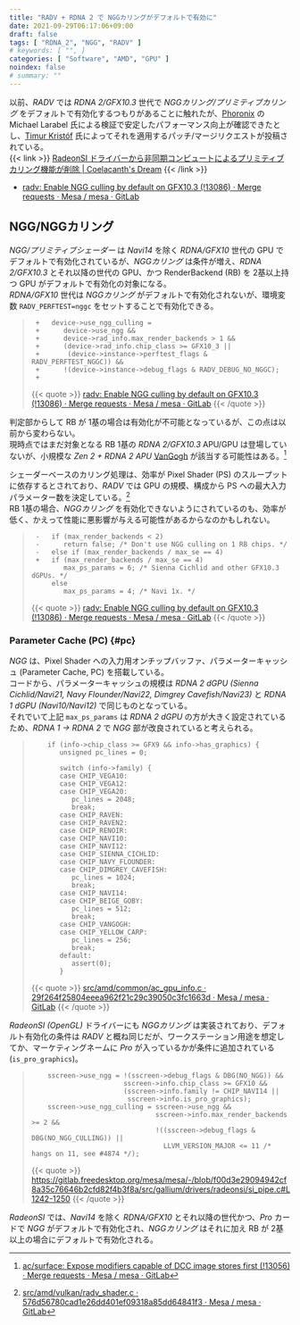 ```yaml
---
title: "RADV + RDNA 2 で NGGカリングがデフォルトで有効に"
date: 2021-09-29T06:17:06+09:00
draft: false
tags: [ "RDNA_2", "NGG", "RADV" ]
# keywords: [ "", ]
categories: [ "Software", "AMD", "GPU" ]
noindex: false
# summary: ""
---
```


以前、*RADV* では *RDNA 2/GFX10.3* 世代で *NGGカリング/プリミティブカリング* をデフォルトで有効化するつもりがあることに触れたが、[Phoronix](https://www.phoronix.com/) の Michael Larabel 氏による検証で安定したパフォーマンス向上が確認できたとし、[Timur Kristóf](https://gitlab.freedesktop.org/Venemo) 氏によってそれを適用するパッチ/マージリクエストが投稿されている。  
{{< link >}} [RadeonSI ドライバーから非同期コンピュートによるプリミティブカリング機能が削除 | Coelacanth's Dream](/posts/2021/09/21/radeonsi-remove-prim-discard/) {{< /link >}}

 * [radv: Enable NGG culling by default on GFX10.3 (!13086) · Merge requests · Mesa / mesa · GitLab](https://gitlab.freedesktop.org/mesa/mesa/-/merge_requests/13086)

## NGG/NGGカリング

*NGG/プリミティブシェーダー* は *Navi14* を除く *RDNA/GFX10* 世代の GPU でデフォルトで有効化されているが、*NGGカリング* は条件が増え、*RDNA 2/GFX10.3* とそれ以降の世代の GPU、かつ RenderBackend (RB) を 2基以上持つ GPU がデフォルトで有効化の対象になる。  
*RDNA/GFX10* 世代は *NGGカリング* がデフォルトで有効化されないが、環境変数 `RADV_PERFTEST=nggc` をセットすることで有効化できる。  

 > 		+   device->use_ngg_culling =
 > 		+      device->use_ngg &&
 > 		+      device->rad_info.max_render_backends > 1 &&
 > 		+      (device->rad_info.chip_class >= GFX10_3 ||
 > 		+       (device->instance->perftest_flags & RADV_PERFTEST_NGGC)) &&
 > 		+      !(device->instance->debug_flags & RADV_DEBUG_NO_NGGC);
 > 		+
 >
 > {{< quote >}} [radv: Enable NGG culling by default on GFX10.3 (!13086) · Merge requests · Mesa / mesa · GitLab](https://gitlab.freedesktop.org/mesa/mesa/-/merge_requests/13086) {{< /quote >}}

判定部からして RB が 1基の場合は有効化が不可能となっているが、この点は以前から変わらない。  
現時点ではまだ対象となる RB 1基の *RDNA 2/GFX10.3* APU/GPU は登場していないが、小規模な *Zen 2 + RDNA 2 APU* [VanGogh](/rags/vangogh) が該当する可能性はある。[^dcc]  

[^dcc]: [ac/surface: Expose modifiers capable of DCC image stores first (!13056) · Merge requests · Mesa / mesa · GitLab](https://gitlab.freedesktop.org/mesa/mesa/-/merge_requests/13056/diffs?commit_id=39f5be7d6ed133659160a791c9c752b99f8bcc28)

シェーダーベースのカリング処理は、効率が Pixel Shader (PS) のスループットに依存するとされており、*RADV* では GPU の規模、構成から PS への最大入力パラメーター数を決定している。[^ps-param]  
RB 1基の場合、*NGGカリング* を有効化できないようにされているのも、効率が低く、かえって性能に悪影響が与える可能性があるからなのかもしれない。  

[^ps-param]:  [src/amd/vulkan/radv_shader.c · 576d56780cad1e26dd401ef09318a85dd64841f3 · Mesa / mesa · GitLab](https://gitlab.freedesktop.org/mesa/mesa/-/blob/576d56780cad1e26dd401ef09318a85dd64841f3/src/amd/vulkan/radv_shader.c#L899)

 > 		-   if (max_render_backends < 2)
 > 		-      return false; /* Don't use NGG culling on 1 RB chips. */
 > 		-   else if (max_render_backends / max_se == 4)
 > 		+   if (max_render_backends / max_se == 4)
 > 		       max_ps_params = 6; /* Sienna Cichlid and other GFX10.3 dGPUs. */
 > 		    else
 > 		       max_ps_params = 4; /* Navi 1x. */
 >
 > {{< quote >}} [radv: Enable NGG culling by default on GFX10.3 (!13086) · Merge requests · Mesa / mesa · GitLab](https://gitlab.freedesktop.org/mesa/mesa/-/merge_requests/13086) {{< /quote >}}

### Parameter Cache (PC) {#pc}

*NGG* は、Pixel Shader への入力用オンチップバッファ、パラメーターキャッシュ (Parameter Cache, PC) を搭載している。  
コードから、パラメーターキャッシュの規模は *RDNA 2 dGPU (Sienna Cichlid/Navi21, Navy Flounder/Navi22, Dimgrey Cavefish/Navi23)* と *RDNA 1 dGPU (Navi10/Navi12)* で同じものとなっている。  
それでいて上記 `max_ps_params` は *RDNA 2 dGPU* の方が大きく設定されているため、*RDNA 1 -> RDNA 2* で *NGG* 部が改良されていると考えられる。  

 > 		   if (info->chip_class >= GFX9 && info->has_graphics) {
 > 		      unsigned pc_lines = 0;
 > 		
 > 		      switch (info->family) {
 > 		      case CHIP_VEGA10:
 > 		      case CHIP_VEGA12:
 > 		      case CHIP_VEGA20:
 > 		         pc_lines = 2048;
 > 		         break;
 > 		      case CHIP_RAVEN:
 > 		      case CHIP_RAVEN2:
 > 		      case CHIP_RENOIR:
 > 		      case CHIP_NAVI10:
 > 		      case CHIP_NAVI12:
 > 		      case CHIP_SIENNA_CICHLID:
 > 		      case CHIP_NAVY_FLOUNDER:
 > 		      case CHIP_DIMGREY_CAVEFISH:
 > 		         pc_lines = 1024;
 > 		         break;
 > 		      case CHIP_NAVI14:
 > 		      case CHIP_BEIGE_GOBY:
 > 		         pc_lines = 512;
 > 		         break;
 > 		      case CHIP_VANGOGH:
 > 		      case CHIP_YELLOW_CARP:
 > 		         pc_lines = 256;
 > 		         break;
 > 		      default:
 > 		         assert(0);
 > 		      }
 >
 > {{< quote >}} [src/amd/common/ac_gpu_info.c · 29f264f25804eeea962f21c29c39050c3fc1663d · Mesa / mesa · GitLab](https://gitlab.freedesktop.org/mesa/mesa/-/blob/29f264f25804eeea962f21c29c39050c3fc1663d/src/amd/common/ac_gpu_info.c#L1013-1042) {{< /quote >}}

*RadeonSI (OpenGL)* ドライバーにも *NGGカリング* は実装されており、デフォルト有効化の条件は *RADV* と概ね同じだが、ワークステーション用途を想定してか、マーケティングネームに *Pro* が入っているかが条件に追加されている (`is_pro_graphics`)。  

 > 		   sscreen->use_ngg = !(sscreen->debug_flags & DBG(NO_NGG)) &&
 > 		                      sscreen->info.chip_class >= GFX10 &&
 > 		                      (sscreen->info.family != CHIP_NAVI14 ||
 > 		                       sscreen->info.is_pro_graphics);
 > 		   sscreen->use_ngg_culling = sscreen->use_ngg &&
 > 		                              sscreen->info.max_render_backends >= 2 &&
 > 		                              !((sscreen->debug_flags & DBG(NO_NGG_CULLING)) ||
 > 		                                LLVM_VERSION_MAJOR <= 11 /* hangs on 11, see #4874 */);
 >
 > {{< quote >}} <https://gitlab.freedesktop.org/mesa/mesa/-/blob/f00d3e29094942cf8a35c76646b2cfd82f4b3f8a/src/gallium/drivers/radeonsi/si_pipe.c#L1242-1250> {{< /quote >}}

*RadeonSI* では、*Navi14* を除く *RDNA/GFX10* とそれ以降の世代かつ、*Pro* カードで *NGG* がデフォルトで有効化され、*NGGカリング* はそれに加え RB が 2基以上の場合にデフォルトで有効化される。  

